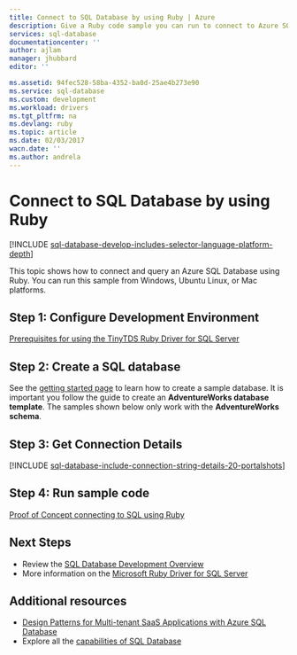 ```yaml
---
title: Connect to SQL Database by using Ruby | Azure
description: Give a Ruby code sample you can run to connect to Azure SQL Database.
services: sql-database
documentationcenter: ''
author: ajlam
manager: jhubbard
editor: ''

ms.assetid: 94fec528-58ba-4352-ba0d-25ae4b273e90
ms.service: sql-database
ms.custom: development
ms.workload: drivers
ms.tgt_pltfrm: na
ms.devlang: ruby
ms.topic: article
ms.date: 02/03/2017
wacn.date: ''
ms.author: andrela
---
```


# Connect to SQL Database by using Ruby 

[!INCLUDE [sql-database-develop-includes-selector-language-platform-depth](../../includes/sql-database-develop-includes-selector-language-platform-depth.md)] 

This topic shows how to connect and query an Azure SQL Database using Ruby. You can run this sample from Windows, Ubuntu Linux, or Mac platforms.

## Step 1: Configure Development Environment
[Prerequisites for using the TinyTDS Ruby Driver for SQL Server](https://docs.microsoft.com/sql/connect/ruby/step-1-configure-development-environment-for-ruby-development/)

## Step 2: Create a SQL database

See the [getting started page](./sql-database-get-started.md) to learn how to create a sample database.  It is important you follow the guide to create an **AdventureWorks database template**. The samples shown below only work with the **AdventureWorks schema**.

## Step 3: Get Connection Details

[!INCLUDE [sql-database-include-connection-string-details-20-portalshots](../../includes/sql-database-include-connection-string-details-20-portalshots.md)]

## Step 4: Run sample code
[Proof of Concept connecting to SQL using Ruby](https://docs.microsoft.com/sql/connect/ruby/step-3-proof-of-concept-connecting-to-sql-using-ruby/)

## Next Steps

* Review the [SQL Database Development Overview](./sql-database-develop-overview.md)
* More information on the [Microsoft Ruby Driver for SQL Server](https://docs.microsoft.com/sql/connect/ruby/ruby-driver-for-sql-server/)

## Additional resources 

* [Design Patterns for Multi-tenant SaaS Applications with Azure SQL Database](./sql-database-design-patterns-multi-tenancy-saas-applications.md)
* Explore all the [capabilities of SQL Database](https://www.azure.cn/home/features/sql-databases/)